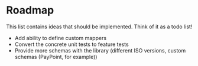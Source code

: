 # Roadmap

This list contains ideas that should be implemented. Think of it as a todo list!

- Add ability to define custom mappers
- Convert the concrete unit tests to feature tests
- Provide more schemas with the library (different ISO versions, custom schemas (PayPoint, for example))
